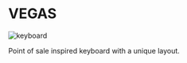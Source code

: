 # VEGAS

![keyboard](https://i.imgur.com/VFN43xa.jpg)

Point of sale inspired keyboard with a unique layout.
